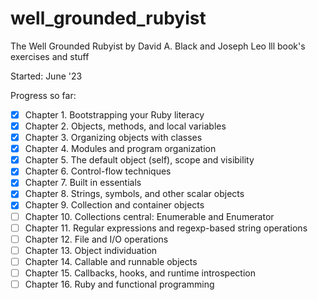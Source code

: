 # well_grounded_rubyist

The Well Grounded Rubyist by David A. Black and Joseph Leo lll book's exercises and stuff

Started: June '23

Progress so far:

- [x] Chapter 1. Bootstrapping your Ruby literacy
- [x] Chapter 2. Objects, methods, and local variables
- [x] Chapter 3. Organizing objects with classes
- [x] Chapter 4. Modules and program organization
- [x] Chapter 5. The default object (self), scope and visibility
- [x] Chapter 6. Control-flow techniques
- [x] Chapter 7. Built in essentials
- [x] Chapter 8. Strings, symbols, and other scalar objects
- [x] Chapter 9. Collection and container objects
- [ ] Chapter 10. Collections central: Enumerable and Enumerator
- [ ] Chapter 11. Regular expressions and regexp-based string operations
- [ ] Chapter 12. File and I/O operations
- [ ] Chapter 13. Object individuation
- [ ] Chapter 14. Callable and runnable objects
- [ ] Chapter 15. Callbacks, hooks, and runtime introspection
- [ ] Chapter 16. Ruby and functional programming
